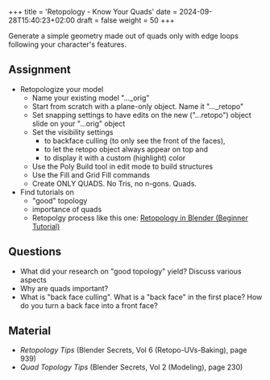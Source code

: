 +++
title = 'Retopology - Know Your Quads'
date = 2024-09-28T15:40:23+02:00
draft = false
weight = 50
+++

Generate a simple geometry made out of quads only with edge loops following your character's features.

## Assignment 

- Retopologize your model
  - Name your existing model "..._orig"
  - Start from scratch with a plane-only object. Name it "..._retopo"
  - Set snapping settings to have edits on the new ("...retopo") object slide on your "...orig" object
  - Set the visibility settings 
    - to backface culling (to only see the front of the faces), 
    - to let the retopo object always appear on top and 
    - to display it with a custom (highlight) color
  - Use the Poly Build tool in edit mode to build structures
  - Use the Fill and Grid Fill commands
  - Create ONLY QUADS. No Tris, no n-gons. Quads. 
- Find tutorials on 
  - "good" topology
  - importance of quads
  - Retopolgy process like this one: [Retopology in Blender (Beginner Tutorial)](https://www.youtube.com/watch?v=X2GNyEUvpD4)
 

## Questions

- What did your research on "good topology" yield? Discuss various aspects
- Why are quads important?
- What is "back face culling". What is a "back face" in the first place? How do you turn a back face into a front face?

## Material

- _Retopology Tips_ (Blender Secrets, Vol 6 (Retopo-UVs-Baking), page 939)
- _Quad Topology Tips_ (Blender Secrets, Vol 2 (Modeling), page 230)
